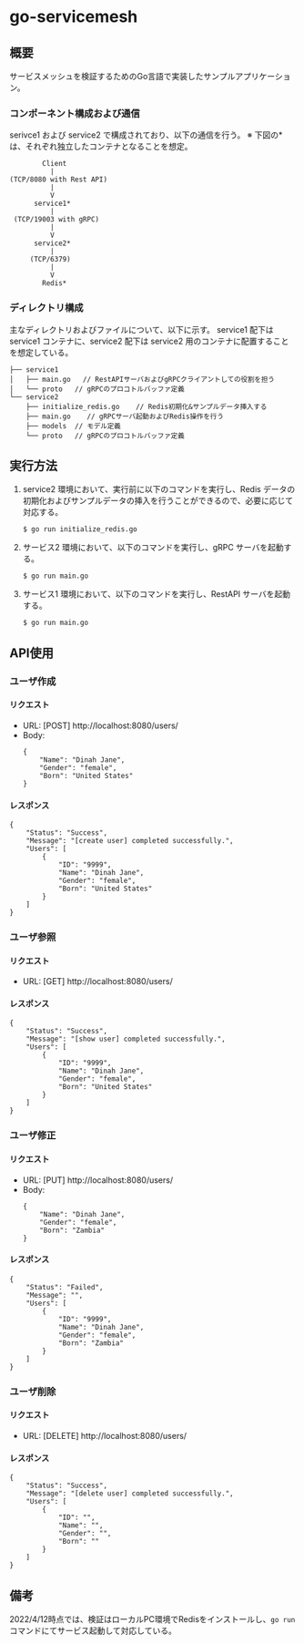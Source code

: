 # go-servicemesh

## 概要

サービスメッシュを検証するためのGo言語で実装したサンプルアプリケーション。

### コンポーネント構成および通信
serivce1 および service2 で構成されており、以下の通信を行う。
※ 下図の*は、それぞれ独立したコンテナとなることを想定。

```
        Client
          |
(TCP/8080 with Rest API)
          |
          V
      service1*
          |
 (TCP/19003 with gRPC)
          |
          V
      service2*
          |
     (TCP/6379)
          |
          V
        Redis*
```

### ディレクトリ構成
主なディレクトリおよびファイルについて、以下に示す。
service1 配下は service1 コンテナに、service2 配下は service2 用のコンテナに配置することを想定している。

```
├── service1
│   ├── main.go   // RestAPIサーバおよびgRPCクライアントしての役割を担う
│   └── proto   // gRPCのプロコトルバッファ定義
└── service2
    ├── initialize_redis.go    // Redis初期化&サンプルデータ挿入する
    ├── main.go    // gRPCサーバ起動およびRedis操作を行う
    ├── models  // モデル定義
    └── proto   // gRPCのプロコトルバッファ定義
```

## 実行方法

1. service2 環境において、実行前に以下のコマンドを実行し、Redis データの初期化およびサンプルデータの挿入を行うことができるので、必要に応じて対応する。
    ```
    $ go run initialize_redis.go
    ```
2. サービス2 環境において、以下のコマンドを実行し、gRPC サーバを起動する。
    ```
    $ go run main.go
    ```
3. サービス1 環境において、以下のコマンドを実行し、RestAPI サーバを起動する。
    ```
    $ go run main.go
    ```

## API使用

### ユーザ作成

#### リクエスト

- URL: [POST] http://localhost:8080/users/<UID>
- Body:
  ```
  {
      "Name": "Dinah Jane",
      "Gender": "female",
      "Born": "United States"
  }
  ```

#### レスポンス

```
{
	"Status": "Success",
	"Message": "[create user] completed successfully.",
	"Users": [
		{
			"ID": "9999",
			"Name": "Dinah Jane",
			"Gender": "female",
			"Born": "United States"
		}
	]
}
```

### ユーザ参照

#### リクエスト

- URL: [GET] http://localhost:8080/users/<UID>

#### レスポンス

```
{
	"Status": "Success",
	"Message": "[show user] completed successfully.",
	"Users": [
		{
			"ID": "9999",
			"Name": "Dinah Jane",
			"Gender": "female",
			"Born": "United States"
		}
	]
}
```


### ユーザ修正

#### リクエスト

- URL: [PUT] http://localhost:8080/users/<UID>
- Body:
  ```
  {
      "Name": "Dinah Jane",
      "Gender": "female",
      "Born": "Zambia"
  }
  ```
#### レスポンス

```
{
	"Status": "Failed",
	"Message": "",
	"Users": [
		{
			"ID": "9999",
			"Name": "Dinah Jane",
			"Gender": "female",
			"Born": "Zambia"
		}
	]
}
```


### ユーザ削除

#### リクエスト

- URL: [DELETE] http://localhost:8080/users/<UID>

#### レスポンス

```
{
	"Status": "Success",
	"Message": "[delete user] completed successfully.",
	"Users": [
		{
			"ID": "",
			"Name": "",
			"Gender": "",
			"Born": ""
		}
	]
}
```

## 備考

2022/4/12時点では、検証はローカルPC環境でRedisをインストールし、`go run` コマンドにてサービス起動して対応している。